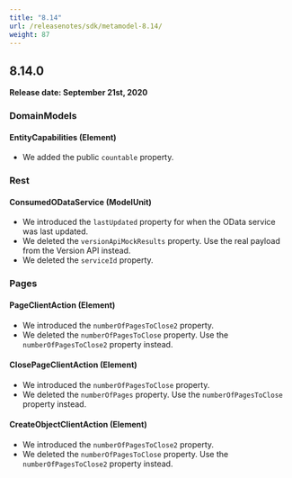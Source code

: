 ```yaml
---
title: "8.14"
url: /releasenotes/sdk/metamodel-8.14/
weight: 87
---
```


## 8.14.0

**Release date: September 21st, 2020** 
 
### DomainModels

#### EntityCapabilities (Element)

* We added the public `countable` property.

### Rest

#### ConsumedODataService (ModelUnit)

* We introduced the `lastUpdated` property for when the OData service was last updated.
* We deleted the `versionApiMockResults` property. Use the real payload from the Version API instead.
* We deleted the `serviceId` property.

### Pages

#### PageClientAction (Element)

* We introduced the `numberOfPagesToClose2` property.
* We deleted the `numberOfPagesToClose` property. Use the `numberOfPagesToClose2` property instead.

#### ClosePageClientAction (Element)

* We introduced the `numberOfPagesToClose` property.
* We deleted the `numberOfPages` property. Use the `numberOfPagesToClose` property instead.

#### CreateObjectClientAction (Element)

* We introduced the `numberOfPagesToClose2` property.
* We deleted the `numberOfPagesToClose` property. Use the `numberOfPagesToClose2` property instead.
